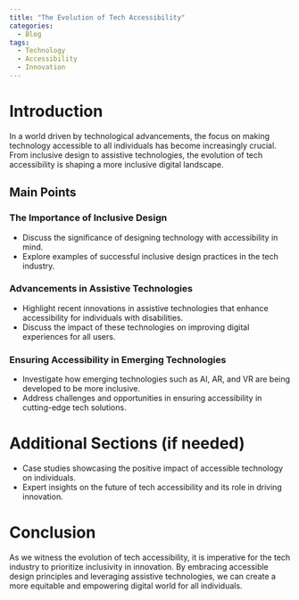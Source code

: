 ```yaml
---
title: "The Evolution of Tech Accessibility"
categories:
  - Blog
tags:
  - Technology
  - Accessibility
  - Innovation
---
```


# Introduction
In a world driven by technological advancements, the focus on making technology accessible to all individuals has become increasingly crucial. From inclusive design to assistive technologies, the evolution of tech accessibility is shaping a more inclusive digital landscape.

## Main Points
### The Importance of Inclusive Design
- Discuss the significance of designing technology with accessibility in mind.
- Explore examples of successful inclusive design practices in the tech industry.

### Advancements in Assistive Technologies
- Highlight recent innovations in assistive technologies that enhance accessibility for individuals with disabilities.
- Discuss the impact of these technologies on improving digital experiences for all users.

### Ensuring Accessibility in Emerging Technologies
- Investigate how emerging technologies such as AI, AR, and VR are being developed to be more inclusive.
- Address challenges and opportunities in ensuring accessibility in cutting-edge tech solutions.

# Additional Sections (if needed)
- Case studies showcasing the positive impact of accessible technology on individuals.
- Expert insights on the future of tech accessibility and its role in driving innovation.

# Conclusion
As we witness the evolution of tech accessibility, it is imperative for the tech industry to prioritize inclusivity in innovation. By embracing accessible design principles and leveraging assistive technologies, we can create a more equitable and empowering digital world for all individuals.
